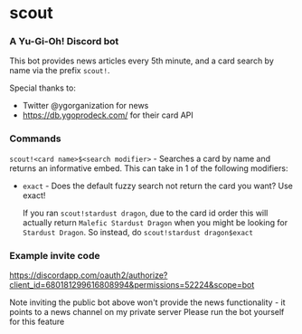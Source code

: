 # scout
### A Yu-Gi-Oh! Discord bot

This bot provides news articles every 5th minute, and a card search by name via the prefix `scout!`.

Special thanks to:
* Twitter @ygorganization for news
* https://db.ygoprodeck.com/ for their card API

### Commands

`scout!<card name>$<search modifier>` - Searches a card by name and returns an informative embed. This can take in 1 of the following modifiers:

*   `exact` - Does the default fuzzy search not return the card you want? Use exact!

    If you ran `scout!stardust dragon`, due to the card id order this will actually return `Malefic Stardust Dragon` when you might be looking for `Stardust Dragon`.
    So instead, do `scout!stardust dragon$exact`

### Example invite code
https://discordapp.com/oauth2/authorize?client_id=680181299616808994&permissions=52224&scope=bot

Note inviting the public bot above won't provide the news functionality - it points to a news channel on my private server
Please run the bot yourself for this feature
